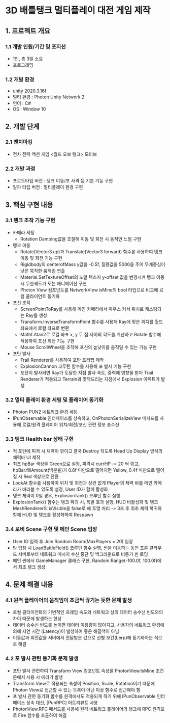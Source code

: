 # 3D 배틀탱크 멀티플레이 대전 게임 제작
## 1. 프로젝트 개요
### 1.1 개발 인원/기간 및 포지션
- 1인, 총 3일 소요
- 프로그래밍
### 1.2 개발 환경
- unity 2020.3.16f
- 멀티 환경 : Photon Unity Network 2
- 언어 : C#
- OS : Window 10			
## 2. 개발 단계
### 2.1 벤치마킹
- 전차 전략 액션 게임 <월드 오브 탱크> 모티브
### 2.2 개발 과정
 - 프로토타입 버전 : 탱크 이동/포 사격 등 기본 기능 구현
 - 알파 타입 버전 : 멀티플레이 환경 구현 
## 3. 핵심 구현 내용 
### 3.1 탱크 조작 기능 구현
- 카메라 세팅
	- Rotation Damping값을 조절해 이동 및 회전 시 동적인 느낌 구현
- 탱크 이동
	- Rotate(Vector3.up)과 Translate(Vector3.forward) 함수를 사용하여 탱크 이동 및 회전 기능 구현
	- Rigidbody의 centerofMass y값을 -0.5f, 질량값을 5000을 주어 무게중심이 낮은 묵직한 움직임 연출
	- Material.SetTextureOffset의 노말 텍스처 y-offset 값을 변경시켜 탱크 이동 시 무한궤도가 도는 애니메이션 구현
	- Photon View 컴포넌트를 NetworkView.isMine의 bool 타입으로 비교해 로컬 클라이언트 동기화
- 포신 조작
	- ScreenPointToRay를 사용해 메인 카메라에서 마우스 커서 위치로 캐스팅되는 Ray를 생성
	- Transform.InverseTransformPoint 함수를 사용해 Ray에 맞은 위치를 월드 좌표에서 로컬 좌표로 변환
	- Mathf.Atan2로 로컬 좌표 x, y 두 점 사이의 각도를 계산하고 Rotate 함수에 적용하여 포신 회전 기능 구현
	- Mouse ScrollWheel을 조작해 포신의 높낮이를 움직일 수 있는 기능 구현
- 포탄 발사
	- Trail Renderer를 사용하여 포탄 프리팹 제작
	- ExplosionCannon 코루틴 함수를 사용해 포 발사 기능 구현
	- 포탄이 발사되면 Ray가 도달한 지점 발사 속도, 중력에 영향을 받아 Trail Renderer가 적용되고 Terrain과 맞닥드리는 지점에서 Explosion 이펙트가 발생
### 3.2 멀티 플레이 환경 세팅 및 플레이어 동기화
- Photon PUN2 네트워크 환경 세팅
- IPunObservable 인터페이스를 상속하고, OnPhotonSerializeView 메서드를 사용해 로컬/원격 플레이어 위치/회전/포신 관련 정보 송수신
### 3.3 탱크 Health bar 상태 구현
- 적 포탄에 피격 시 체력이 깎이고 결국 Destroy 되도록 Head Up Display 방식의 체력바 UI 제작
- 최초 hpBar 색상을 Green으로 설정, 피격시 currHP -= 20 씩 깎고, hpBar.fillAmount(백분율)가 0.6f 미만으로 떨어지면 Yellow, 0.4f 미만으로 떨어질 시 Red 색상으로 전환
- LookAt 함수를 사용하여 위치 및 회전과 상관 없게 Player의 체력 바를 메인 카메라가 바라볼 수 있도록 설정, User ID가 함께 활성화
- 탱크 체력이 0일 경우, ExplosionTank() 코루틴 함수 실행
- ExplosionTank() 함수는 탱크 파괴 시, 폭발 효과 실행, HUD 비활성화 및 탱크 MeshRenderer의 isVisible을 false로 해 투명 처리 -> 3초 후 최초 체력 복귀와 함께 HUD 및 탱크를 활성화하여 Respawn
### 3.4 로비 Scene 구현 및 메인 Scene 입장
- User ID 입력 후 Join Random Room(MaxPlayers = 20) 입장
- 방 입장 시 LoadBattleField() 코루틴 함수 실행, 씬을 이동하는 동안 포톤 클라우드 서버로부터 네트워크 메시지 수신 중단 및 백그라운드로 비동기 씬 로딩
- 메인 씬에서 GameManager 클래스 구현, Random.Range(-100.0f, 100.0f)에서 최초 탱크 생성
## 4. 문제 해결 내용
### 4.1 원격 플레이어의 움직임이 조금씩 끊기는 듯한 문제 발생
-   로컬 클라이언트의 가변적인 프레임 속도와 네트워크 상의 데이터 송수신 빈도와의 차이 때문에 발생하는 현상
-   데이터 송수신 빈도를 높이면 데이터 이용량이 많아지고, 사용자의 네트워크 환경에 의해 지연 시간 (Latency)이 발생하여 좋은 해결책이 아님
-   이동값과 회전값을 서버에서 전달받은 값으로 선형 보간(Lerp)해 동기화하는 식으로 해결
### 4.2 포 발사 관련 동기화 문제 발생
- 포탄 발사 관련하여 Transform View 컴포넌트 속성을 PhotonView.IsMine 조건문에서 사용 시 에러가 발생
- Transform View로 적용되는 속성이 Position, Scale, Rotation이기 때문에 Photon View로 접근할 수 있는 목록이 아닌 이상 함수로 접근해야 함
- 포 발사 관련 동기화 함수를 원격에서도 적용되게 하기 위해 IPunObservable 인터페이스 상속 대신, [PunRPC] 어트리뷰트 사용
- PhotonView.RPC 메서드를 사용해 원격 네트워크 플레이어의 탱크에 RPC 원격으로 Fire 함수를 호출하여 해결
